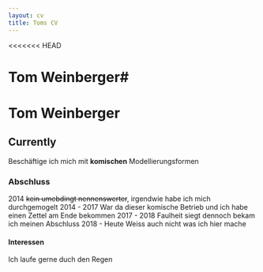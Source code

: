 ```yaml
---
layout: cv
title: Toms CV
---
```


<<<<<<< HEAD
# Tom Weinberger#


# Tom Weinberger #

## Currently ##

Beschäftige ich mich mit **komischen** Modellierungsformen

### Abschluss ###
2014 ~~kein umebdingt nennenswerter~~, irgendwie habe  ich mich durchgemogelt
2014 - 2017 War da dieser komische Betrieb und ich habe einen Zettel am Ende bekommen
2017 - 2018 Faulheit siegt dennoch bekam ich meinen Abschluss
2018 - Heute Weiss auch  nicht was ich hier mache
#### Interessen ####

Ich laufe gerne duch den Regen
